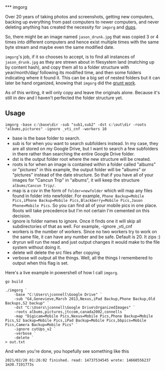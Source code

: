 *** imgorg

Over 20 years of taking photos and screenshots, getting new computers, backing up everything from past computers to newer computers, and never deleting anything has created the necessity for `imgorg` and [dups](https://gitpub.com/jasontconnell/dups).

So, there might be an image named `jason_drunk.jpg` that was copied 3 or 4 times into different computers and hence exist multiple times with the same byte stream and maybe even the same modified date.

`imgorg`'s job, if it so chooses to accept, is to find all instances of `jason_drunk.jpg` as they are strewn about in filesystem land (matching up by content hash), and copy them all to a folder structure with year/month/day/ following its modified time, and then some folders indicating where it found it. This can be a big set of nested folders but it can later be hand organized, knowing that `imgorg` did the [grunt work](https://www.jasontconnell.com/2018/08/26/grunt-work-principle).

As of this writing, it will only copy and leave the originals alone. Because it's still in dev and I haven't perfected the folder structure yet.

## Usage

```
imgorg -base c:\base\dir -sub "sub1,sub2" -dst c:\out\dir -roots "albums,pictures" -ignore _vti_cnf -workers 10
```

- base is the base folder to search.
- sub is for when you want to search subfolders instead. In my case, they are all stored on my Google Drive, but I want to search a few subfolders in there rather than searching the entire Google Drive folder.
- dst is the output folder root where the new structure will be created.
- roots is for when an image is contained within a folder called "albums" or "pictures" in this example, the output folder will be "albums" or "pictures" instead of the date structure. So that if you have all of your images for "Cancun Trip" in "albums", it will keep the structure `albums/Cancun Trip/`.
- map is a csv in the form of `folder=newfolder` which will map any files found in folder into newfolder. For example, `Phone Backup=Mobile Pics,iPhone Backup=Mobile Pics,Blackberry=Mobile Pics,Jason Phone=Mobile Pics`. So you can find all of your mobile pics in one place. Roots will take precedence but I'm not certain I'm cemented on this decision.
- ignore is folder names to ignore. Once it finds one it will skip all subdirectories of that as well. For example, -ignore _vti_cnf
- workers is the number of workers. Since no two workers try to work on the same file, it can have any number and be safe. Default is 20. It zips :)
- dryrun will run the read and just output changes it would make to the file system without doing it.
- delete will delete the src files after copying
- verbose will output all the things. Well, all the things I remembered to output when this flag is set.

Here's a live example in powershell of how I call `imgorg`.

```
go build

./imgorg `
    -base "C:\Users\jconnell\Google Drive" `
    -sub "G4,Genevieve,March 2013,Nexus,iPad Backup,Phone Backup,Old Backups,S2 backup" `
    -dst "C:\Users\jconnell\Google Drive\OrganizedImages" `
    -roots albums,pictures,jtccom,canada2002,connells `
    -map "Digicam=Mobile Pics,Nexus=Mobile Pics,Phone Backup=Mobile Pics,S2 backup=Mobile Pics,iPad Backup=Mobile Pics,bbpics=Mobile Pics,Camera Backup=Mobile Pics" `
    -ignore cutUps_v2 `
    -verbose `
    -delete `
> out.txt
```

And when you're done, you hopefully see something like this

`2021/02/20 01:26:02 finished. read: 14737534545 wrote: 14660556237 1m30.7191773s`